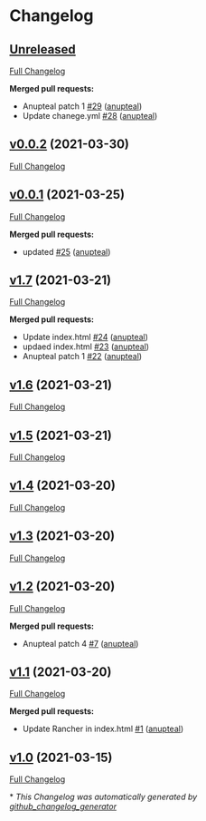 # Changelog

## [Unreleased](https://github.com/anupteal/nginxrepo/tree/HEAD)

[Full Changelog](https://github.com/anupteal/nginxrepo/compare/v0.0.2...HEAD)

**Merged pull requests:**

- Anupteal patch 1 [\#29](https://github.com/anupteal/nginxrepo/pull/29) ([anupteal](https://github.com/anupteal))
- Update chanege.yml [\#28](https://github.com/anupteal/nginxrepo/pull/28) ([anupteal](https://github.com/anupteal))

## [v0.0.2](https://github.com/anupteal/nginxrepo/tree/v0.0.2) (2021-03-30)

[Full Changelog](https://github.com/anupteal/nginxrepo/compare/v0.0.1...v0.0.2)

## [v0.0.1](https://github.com/anupteal/nginxrepo/tree/v0.0.1) (2021-03-25)

[Full Changelog](https://github.com/anupteal/nginxrepo/compare/v1.7...v0.0.1)

**Merged pull requests:**

- updated [\#25](https://github.com/anupteal/nginxrepo/pull/25) ([anupteal](https://github.com/anupteal))

## [v1.7](https://github.com/anupteal/nginxrepo/tree/v1.7) (2021-03-21)

[Full Changelog](https://github.com/anupteal/nginxrepo/compare/v1.6...v1.7)

**Merged pull requests:**

- Update index.html [\#24](https://github.com/anupteal/nginxrepo/pull/24) ([anupteal](https://github.com/anupteal))
- updaed index.html [\#23](https://github.com/anupteal/nginxrepo/pull/23) ([anupteal](https://github.com/anupteal))
- Anupteal patch 1 [\#22](https://github.com/anupteal/nginxrepo/pull/22) ([anupteal](https://github.com/anupteal))

## [v1.6](https://github.com/anupteal/nginxrepo/tree/v1.6) (2021-03-21)

[Full Changelog](https://github.com/anupteal/nginxrepo/compare/v1.5...v1.6)

## [v1.5](https://github.com/anupteal/nginxrepo/tree/v1.5) (2021-03-21)

[Full Changelog](https://github.com/anupteal/nginxrepo/compare/v1.4...v1.5)

## [v1.4](https://github.com/anupteal/nginxrepo/tree/v1.4) (2021-03-20)

[Full Changelog](https://github.com/anupteal/nginxrepo/compare/v1.3...v1.4)

## [v1.3](https://github.com/anupteal/nginxrepo/tree/v1.3) (2021-03-20)

[Full Changelog](https://github.com/anupteal/nginxrepo/compare/v1.2...v1.3)

## [v1.2](https://github.com/anupteal/nginxrepo/tree/v1.2) (2021-03-20)

[Full Changelog](https://github.com/anupteal/nginxrepo/compare/v1.1...v1.2)

**Merged pull requests:**

- Anupteal patch 4 [\#7](https://github.com/anupteal/nginxrepo/pull/7) ([anupteal](https://github.com/anupteal))

## [v1.1](https://github.com/anupteal/nginxrepo/tree/v1.1) (2021-03-20)

[Full Changelog](https://github.com/anupteal/nginxrepo/compare/v1.0...v1.1)

**Merged pull requests:**

- Update Rancher in index.html [\#1](https://github.com/anupteal/nginxrepo/pull/1) ([anupteal](https://github.com/anupteal))

## [v1.0](https://github.com/anupteal/nginxrepo/tree/v1.0) (2021-03-15)

[Full Changelog](https://github.com/anupteal/nginxrepo/compare/313a09bd89479e3f76f76418b5db0cb3836c228c...v1.0)



\* *This Changelog was automatically generated by [github_changelog_generator](https://github.com/github-changelog-generator/github-changelog-generator)*
